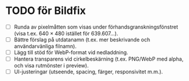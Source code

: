 # TODO för Bildfix

- [ ] Runda av pixelmåtten som visas under förhandsgranskningsfönstret (visa t.ex. 640 × 480 istället för 639.607...).
- [ ] Bättre förslag på utdatanamn (t.ex. mer beskrivande och användarvänliga filnamn).
- [ ] Lägg till stöd för WebP-format vid nedladdning.
- [ ] Hantera transparens vid cirkelbeskärning (t.ex. PNG/WebP med alpha, och visa rutmönster i preview).
- [ ] UI-justeringar (utseende, spacing, färger, responsivitet m.m.).
